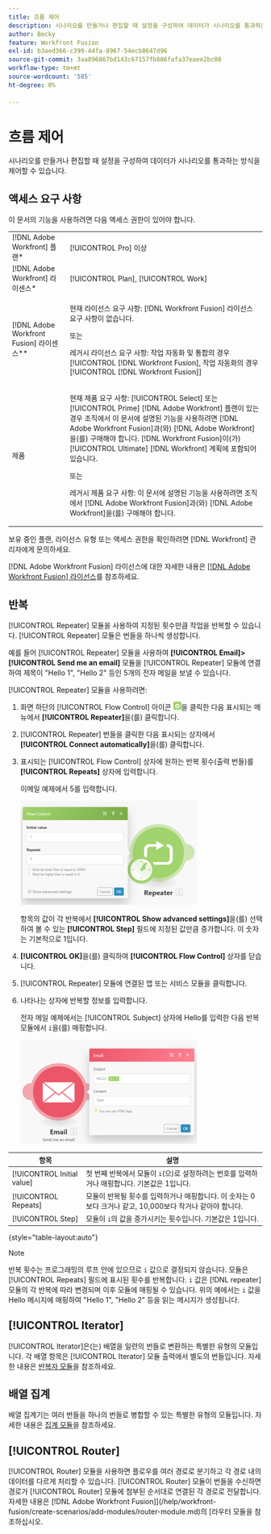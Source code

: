 ```yaml
---
title: 흐름 제어
description: 시나리오를 만들거나 편집할 때 설정을 구성하여 데이터가 시나리오를 통과하는 방식을 제어할 수 있습니다.
author: Becky
feature: Workfront Fusion
exl-id: b3aed366-c399-44fa-8967-54ecb8647d96
source-git-commit: 3aa896867bd143c67157fb886fafa37eaee2bc00
workflow-type: tm+mt
source-wordcount: '585'
ht-degree: 0%

---
```


# 흐름 제어

시나리오를 만들거나 편집할 때 설정을 구성하여 데이터가 시나리오를 통과하는 방식을 제어할 수 있습니다.

## 액세스 요구 사항

이 문서의 기능을 사용하려면 다음 액세스 권한이 있어야 합니다.

<table style="table-layout:auto"> 
 <col> 
 <col> 
 <tbody> 
  <tr> 
   <td role="rowheader">[!DNL Adobe Workfront] 플랜*</td>
  <td> <p>[!UICONTROL Pro] 이상</p> </td>
  </tr> 
  <tr data-mc-conditions=""> 
   <td role="rowheader">[!DNL Adobe Workfront] 라이센스*</td>
   <td> <p>[!UICONTROL Plan], [!UICONTROL Work]</p> </td> 
  </tr> 
  <tr> 
   <td role="rowheader">[!DNL Adobe Workfront Fusion] 라이센스**</td> 
   <td>
   <p>현재 라이선스 요구 사항: [!DNL Workfront Fusion] 라이선스 요구 사항이 없습니다.</p>
   <p>또는</p>
   <p>레거시 라이선스 요구 사항: 작업 자동화 및 통합의 경우 [!UICONTROL [!DNL Workfront Fusion], 작업 자동화의 경우 [!UICONTROL [!DNL Workfront Fusion]]</p>
   </td> 
  </tr> 
  <tr> 
   <td role="rowheader">제품</td> 
   <td>
   <p>현재 제품 요구 사항: [!UICONTROL Select] 또는 [!UICONTROL Prime] [!DNL Adobe Workfront] 플랜이 있는 경우 조직에서 이 문서에 설명된 기능을 사용하려면 [!DNL Adobe Workfront Fusion]과(와) [!DNL Adobe Workfront]을(를) 구매해야 합니다. [!DNL Workfront Fusion]이(가) [!UICONTROL Ultimate] [!DNL Workfront] 계획에 포함되어 있습니다.</p>
   <p>또는</p>
   <p>레거시 제품 요구 사항: 이 문서에 설명된 기능을 사용하려면 조직에서 [!DNL Adobe Workfront Fusion]과(와) [!DNL Adobe Workfront]을(를) 구매해야 합니다.</p>
   </td> 
  </tr> 
 </tbody> 
</table>

보유 중인 플랜, 라이선스 유형 또는 액세스 권한을 확인하려면 [!DNL Workfront] 관리자에게 문의하세요.

[!DNL Adobe Workfront Fusion] 라이선스에 대한 자세한 내용은 [[!DNL Adobe Workfront Fusion] 라이선스](/help/workfront-fusion/set-up-and-manage-workfront-fusion/licensing-operations-overview/license-automation-vs-integration.md)를 참조하세요.

## 반복

[!UICONTROL Repeater] 모듈을 사용하여 지정된 횟수만큼 작업을 반복할 수 있습니다. [!UICONTROL Repeater] 모듈은 번들을 하나씩 생성합니다.

예를 들어 [!UICONTROL Repeater] 모듈을 사용하여 **[!UICONTROL Email]>[!UICONTROL Send me an email]** 모듈을 [!UICONTROL Repeater] 모듈에 연결하여 제목이 &quot;Hello 1&quot;, &quot;Hello 2&quot; 등인 5개의 전자 메일을 보낼 수 있습니다.

[!UICONTROL Repeater] 모듈을 사용하려면:

1. 화면 하단의 [!UICONTROL Flow Control] 아이콘 ![흐름 제어 아이콘](/help/workfront-fusion/references/apps-and-modules/assets/flow-control-icon.gif)을 클릭한 다음 표시되는 메뉴에서 **[!UICONTROL Repeater]**&#x200B;을(를) 클릭합니다.
1. [!UICONTROL Repeater] 번들을 클릭한 다음 표시되는 상자에서 **[!UICONTROL Connect automatically]**&#x200B;을(를) 클릭합니다.
1. 표시되는 [!UICONTROL Flow Control] 상자에 원하는 반복 횟수(출력 번들)를 **[!UICONTROL Repeats]** 상자에 입력합니다.

   이메일 예제에서 5를 입력합니다.

   ![반복](/help/workfront-fusion/references/apps-and-modules/assets/repeater-2-350x207.png)

   항목의 값이 각 반복에서 **[!UICONTROL Show advanced settings]**&#x200B;을(를) 선택하여 볼 수 있는 **[!UICONTROL Step]** 필드에 지정된 값만큼 증가합니다. 이 숫자는 기본적으로 1입니다.

1. **[!UICONTROL OK]**&#x200B;을(를) 클릭하여 **[!UICONTROL Flow Control]** 상자를 닫습니다.

1. [!UICONTROL Repeater] 모듈에 연결된 앱 또는 서비스 모듈을 클릭합니다.
1. 나타나는 상자에 반복할 정보를 입력합니다.

   전자 메일 예제에서는 [!UICONTROL Subject] 상자에 Hello를 입력한 다음 반복 모듈에서 `i`을(를) 매핑합니다.

   ![반복](/help/workfront-fusion/references/apps-and-modules/assets/repeater-3-350x207.png)

| 항목 | 설명 |
|---|---|
| [!UICONTROL Initial value] | 첫 번째 반복에서 모듈이 `i`(으)로 설정하려는 번호를 입력하거나 매핑합니다. 기본값은 1입니다. |
| [!UICONTROL Repeats] | 모듈이 반복될 횟수를 입력하거나 매핑합니다. 이 숫자는 0보다 크거나 같고, 10,000보다 작거나 같아야 합니다. |
| [!UICONTROL Step] | 모듈이 `i`의 값을 증가시키는 횟수입니다. 기본값은 1입니다. |

{style="table-layout:auto"}

>[!NOTE]
>
>반복 횟수는 프로그래밍의 루프 안에 있으므로 `i` 값으로 결정되지 않습니다. 모듈은 [!UICONTROL Repeats] 필드에 표시된 횟수를 반복합니다. `i` 값은 [!DNL repeater] 모듈의 각 반복에 따라 변경되며 이후 모듈에 매핑될 수 있습니다. 위의 예에서는 `i` 값을 Hello 메시지에 매핑하여 &quot;Hello 1&quot;, &quot;Hello 2&quot; 등을 읽는 메시지가 생성됩니다.

## [!UICONTROL Iterator]

[!UICONTROL Iterator]은(는) 배열을 일련의 번들로 변환하는 특별한 유형의 모듈입니다. 각 배열 항목은 [!UICONTROL Iterator] 모듈 출력에서 별도의 번들입니다. 자세한 내용은 [반복자 모듈](/help/workfront-fusion/references/modules/iterator-module.md)을 참조하세요.

## 배열 집계

배열 집계기는 여러 번들을 하나의 번들로 병합할 수 있는 특별한 유형의 모듈입니다. 자세한 내용은 [집계 모듈](/help/workfront-fusion/references/modules/aggregator-module.md)을 참조하세요.

## [!UICONTROL Router]

[!UICONTROL Router] 모듈을 사용하면 플로우를 여러 경로로 분기하고 각 경로 내의 데이터를 다르게 처리할 수 있습니다. [!UICONTROL Router] 모듈이 번들을 수신하면 경로가 [!UICONTROL Router] 모듈에 첨부된 순서대로 연결된 각 경로로 전달합니다. 자세한 내용은  [!DNL Adobe Workfront Fusion]](/help/workfront-fusion/create-scenarios/add-modules/router-module.md)의 [라우터 모듈을 참조하십시오.

<!--
<div>
<h2>Directives</h2>
<p>The error handling directives allow you to control how your scenario reacts to errors. For more information, see <a href="/help/workfront-fusion/create-scenarios/config-error-handling/advanced-error-handling.md" class="MCXref xref">Advanced error handling in Adobe Workfront Fusion</a> and <a href="/help/workfront-fusion/references/errors/directives-for-error-handling.md" class="MCXref xref">Directives for error handling in Adobe Workfront Fusion</a>.</p>
</div>
-->
